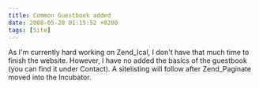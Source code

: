 ```yaml
---
title: Common Guestbook added
date: 2008-05-20 01:15:52 +0200
tags: [Site]
---
```


As I'm currently hard working on Zend_Ical, I don't have that much time to finish the website. However, I have no added the basics of the guestbook (you can find it under Contact). A sitelisting will follow after Zend_Paginate moved into the Incubator.